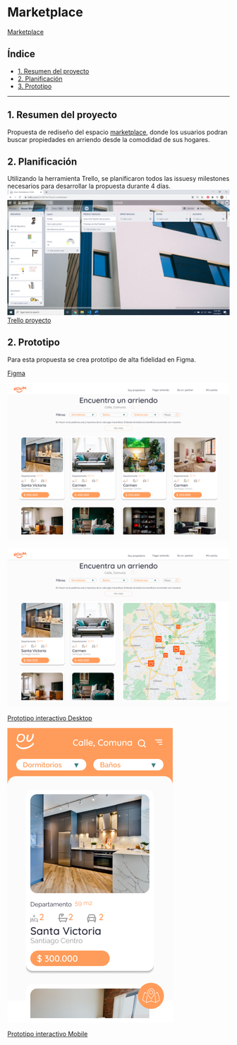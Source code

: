 # Marketplace

[Marketplace](https://adbarquitectura.github.io/marketplace/)

## Índice

* [1. Resumen del proyecto](#1-resumen-del-proyecto)
* [2. Planificación](#2-planificación)
* [3. Prototipo](#3-Prototipo)

***

## 1. Resumen del proyecto

Propuesta de rediseño del espacio [marketplace](https://houm.com/propiedades/arriendo/), donde los usuarios podran buscar propiedades en arriendo desde la comodidad de sus hogares.

## 2. Planificación

Utilizando la herramienta Trello, se planificaron todos las issuesy milestones necesarios para desarrollar la propuesta durante 4 días.
![Trello ](./assets/imgReadme/trello.png)
[Trello proyecto](https://trello.com/b/m7Hj1Vw7)

## 2. Prototipo

Para esta propuesta se crea prototipo de alta fidelidad en Figma.

[Figma](https://www.figma.com/file/wQBhob6bOl9BOzyfRhnnLG/HOUM-Marketplace?node-id=0%3A1)

![Prototipo Desktop ](./assets/imgReadme/desk-1.png)

![Prototipo Desktop ](./assets/imgReadme/desk2.png)

[Prototipo interactivo Desktop](https://www.figma.com/proto/wQBhob6bOl9BOzyfRhnnLG/HOUM-Marketplace?node-id=0%3A3&scaling=min-zoom)

![Prototipo Mobile ](./assets/imgReadme/mobile1.png)

[Prototipo interactivo Mobile](https://www.figma.com/proto/wQBhob6bOl9BOzyfRhnnLG/HOUM-Marketplace?node-id=26%3A1&scaling=scale-down)
